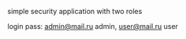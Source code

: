 simple security application with two roles

login            pass:
admin@mail.ru    admin,
user@mail.ru     user

